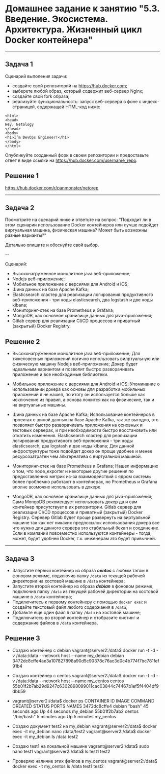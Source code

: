 
# Домашнее задание к занятию "5.3. Введение. Экосистема. Архитектура. Жизненный цикл Docker контейнера"

---
## Задача 1

Сценарий выполения задачи:

- создайте свой репозиторий на https://hub.docker.com;
- выберете любой образ, который содержит веб-сервер Nginx;
- создайте свой fork образа;
- реализуйте функциональность:
запуск веб-сервера в фоне с индекс-страницей, содержащей HTML-код ниже:
```
<html>
<head>
Hey, Netology
</head>
<body>
<h1>I’m DevOps Engineer!</h1>
</body>
</html>
```
Опубликуйте созданный форк в своем репозитории и предоставьте ответ в виде ссылки на https://hub.docker.com/username_repo.

## Решение 1

https://hub.docker.com/r/panmonster/netorep

---
## Задача 2

Посмотрите на сценарий ниже и ответьте на вопрос:
"Подходит ли в этом сценарии использование Docker контейнеров или лучше подойдет виртуальная машина, физическая машина? Может быть возможны разные варианты?"

Детально опишите и обоснуйте свой выбор.

--

Сценарий:

- Высоконагруженное монолитное java веб-приложение;
- Nodejs веб-приложение;
- Мобильное приложение c версиями для Android и iOS;
- Шина данных на базе Apache Kafka;
- Elasticsearch кластер для реализации логирования продуктивного веб-приложения - три ноды elasticsearch, два logstash и две ноды kibana;
- Мониторинг-стек на базе Prometheus и Grafana;
- MongoDB, как основное хранилище данных для java-приложения;
- Gitlab сервер для реализации CI/CD процессов и приватный (закрытый) Docker Registry.

## Решение 2

- Высоконагруженное монолитное java веб-приложение;
Для тяжеловесных приложений логично использовать вилртуальную или физическую машину
Nodejs веб-приложение;
Докер будет идеальным вариантом и позволит быстро разворачивать приложение и все необходимые библиотеки.

- Мобильное приложение c версиями для Android и iOS;
Упоминание о использовании докера как основы для разработки мобильных приложений я не нашел, по итогу он используется больше как исключение из правил, а основа ложится как на физические, так и на виртуальные машины.

- Шина данных на базе Apache Kafka;
Использование контейнеров в проектах с шиной данных на базе Apache Kafka, так же выгодно, это позволяет быстро разворачивать приложения на основных и тестовых серверах, и при необходимости быстро восстановить или откатить изменения.
Elasticsearch кластер для реализации логирования продуктивного веб-приложения - три ноды elasticsearch, два logstash и две ноды kibana;
Для данной инфроструктуры тоже подойдет докер он проще удобнее и менее ресурсозатратен чем альтернатива с виртуальной машиной.

- Мониторинг-стек на базе Prometheus и Grafana;
Нашел информацию о том, что node_exporter и некоторые другие решения по предоставлению метрик из-за взаимодействий с ядром системы более проблемно работают в контейнерах, но Prometheus и Grafana вполне возможно использовать в докере.

- MongoDB, как основное хранилище данных для java-приложения;
Сама MongoDB рекомендует использовать докер да и сам контейнер присутствует в их репозитории.
Gitlab сервер для реализации CI/CD процессов и приватный (закрытый) Docker Registry.
Серевер Gitlab будет проще развернуть на виртуальной машине так как нет никаких предпосылок использования докера все что нужно для данного сервера это стабильный бекап и соединение.
Если в компании повсеместно используются контейнеры - тогда, может, будет удобней Docker, т.к. инженерам это будет привычней.

---
## Задача 3

- Запустите первый контейнер из образа ***centos*** c любым тэгом в фоновом режиме, подключив папку ```/data``` из текущей рабочей директории на хостовой машине в ```/data``` контейнера;
- Запустите второй контейнер из образа ***debian*** в фоновом режиме, подключив папку ```/data``` из текущей рабочей директории на хостовой машине в ```/data``` контейнера;
- Подключитесь к первому контейнеру с помощью ```docker exec``` и создайте текстовый файл любого содержания в ```/data```;
- Добавьте еще один файл в папку ```/data``` на хостовой машине;
- Подключитесь во второй контейнер и отобразите листинг и содержание файлов в ```/data``` контейнера.

## Решение 3

- Создаю контейнер с debian
vagrant@server2:/data$ docker run -t -d -v /data:/data --network host --name my_debian debian
3472dc8cffe4ae3a107827898a90d5c90378c76ac3d0c4b774f7bc781fef91b4

- Создаю контейнер с centos
vagrant@server2:/data$ docker run -t -d -v /data:/data --network host --name my_centos centos
55b01f2b7ab29d9247c6302898099011cac03844c74467b1ef5f4404df9dbb59

- vagrant@server2:/data$ docker ps
CONTAINER ID   IMAGE     COMMAND       CREATED          STATUS          PORTS     NAMES
3472dc8cffe4   debian    "bash"        45 seconds ago   Up 44 seconds             my_debian
55b01f2b7ab2   centos    "/bin/bash"   5 minutes ago    Up 5 minutes              my_centos

- Создаю документ test2 на my_debian
vagrant@server2:/data$ docker exec -it my_debian nano /data/test2
vagrant@server2:/data$ docker exec -it my_debian ls /data
test2

- Создаю test1 на локальной машине
vagrant@server2:/data$ sudo nano test1
vagrant@server2:/data$ ls
test1  test2

- Проверяю наличие этих файлов в my_centos
vagrant@server2:/data$ docker exec -it my_centos ls /data
test1  test2

